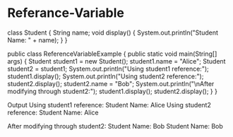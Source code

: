 # Referance-Variable
class Student {
    String name;
    void display() {
        System.out.println("Student Name: " + name);
    }
}

public class ReferenceVariableExample {
    public static void main(String[] args) {
        Student student1 = new Student();
        student1.name = "Alice";
        Student student2 = student1;
        System.out.println("Using student1 reference:");
        student1.display();
        System.out.println("Using student2 reference:");
        student2.display();
        student2.name = "Bob";
        System.out.println("\nAfter modifying through student2:");
        student1.display();
        student2.display();
    }
}

Output 
Using student1 reference:
Student Name: Alice
Using student2 reference:
Student Name: Alice

After modifying through student2:
Student Name: Bob
Student Name: Bob
